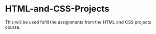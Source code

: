 # HTML-and-CSS-Projects

This will be used fufill the assignments from the HTML and CSS projects course.
